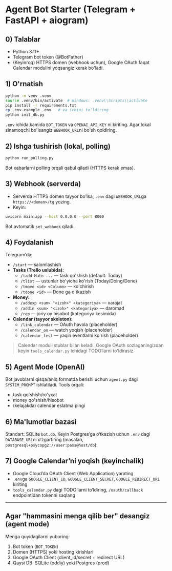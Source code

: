 # Agent Bot Starter (Telegram + FastAPI + aiogram)

## 0) Talablar
- Python 3.11+
- Telegram bot token (@BotFather)
- (Keyinroq) HTTPS domen (webhook uchun), Google OAuth faqat Calendar modulini yoqsangiz kerak bo'ladi.

## 1) O'rnatish
```bash
python -m venv .venv
source .venv/bin/activate  # Windows: .venv\\Scripts\\activate
pip install -r requirements.txt
cp .env.example .env   # va ichini to'ldiring
python init_db.py
```

`.env` ichida kamida `BOT_TOKEN` va `OPENAI_API_KEY` ni kiriting.
Agar lokal sinamoqchi bo'lsangiz `WEBHOOK_URL`ni bo'sh qoldiring.

## 2) Ishga tushirish (lokal, polling)
```bash
python run_polling.py
```
Bot xabarlarni polling orqali qabul qiladi (HTTPS kerak emas).

## 3) Webhook (serverda)
- Serverda HTTPS domen tayyor bo'lsa, `.env` dagi `WEBHOOK_URL`ga `https://<domen>/tg` yozing.
- Keyin:
```bash
uvicorn main:app --host 0.0.0.0 --port 8000
```
Bot avtomatik `set_webhook` qiladi.

## 4) Foydalanish
Telegram’da:
- `/start` — salomlashish
- **Tasks (Trello uslubida):**
  - `/tadd Matn ...` — task qo'shish (default: Today)
  - `/tlist` — ustunlar bo'yicha ko'rish (Today/Doing/Done)
  - `/tmove <id> <Column>` — ko'chirish
  - `/tdone <id>` — Done ga o'tkazish
- **Money:**
  - `/addexp <sum> "<izoh>" <kategoriya>` — xarajat
  - `/addin <sum> "<izoh>" <kategoriya>` — daromad
  - `/rep` — joriy oy hisobot (kategoriya kesimida)
- **Calendar (tayyor skeleton):**
  - `/link_calendar` — OAuth havola (placeholder)
  - `/calendar_on` — watch yoqish (placeholder)
  - `/calendar_test` — yaqin eventlarni ko'rish (placeholder)

> Calendar moduli stublar bilan keladi. Google OAuth sozlaganingizdan keyin `tools_calendar.py` ichidagi TODO’larni to'ldirasiz.

## 5) Agent Mode (OpenAI)
Bot javoblarni qisqa/aniq formatda berishi uchun `agent.py` dagi `SYSTEM_PROMPT` ishlatiladi. Tools orqali:
- task qo'shish/ro'yxat
- money qo'shish/hisobot
- (kelajakda) calendar eslatma pingi

## 6) Ma'lumotlar bazasi
Standart: SQLite `bot.db`. Keyin Postgres’ga o‘tkazish uchun `.env` dagi `DATABASE_URL`ni o‘zgartiring (masalan, `postgresql+psycopg2://user:pass@host/db`).

## 7) Google Calendar’ni yoqish (keyinchalik)
- Google Cloud’da OAuth Client (Web Application) yarating
- `.env`ga `GOOGLE_CLIENT_ID`, `GOOGLE_CLIENT_SECRET`, `GOOGLE_REDIRECT_URI` kiriting
- `tools_calendar.py` dagi TODO’larni to‘ldiring, `/oauth/callback` endpointidan tokenni saqlang

---
## Agar "hammasini menga qilib ber" desangiz (agent mode)
Menga quyidagilarni yuboring:
1) Bot token (`BOT_TOKEN`)
2) Domen (HTTPS) yoki hosting kirishlari
3) Google OAuth Client (client_id/secret + redirect URL)
4) Qaysi DB: SQLite (oddiy) yoki Postgres (prod)
